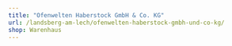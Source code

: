 ```yaml
---
title: "Ofenwelten Haberstock GmbH & Co. KG"
url: /landsberg-am-lech/ofenwelten-haberstock-gmbh-und-co-kg/
shop: Warenhaus
---
```

